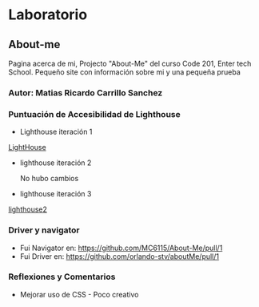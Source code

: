 # Laboratorio

## About-me

Pagina acerca de mi, Projecto "About-Me" del curso Code 201, Enter tech School. Pequeño site con información sobre mi y una pequeña prueba

### Autor: Matias Ricardo Carrillo Sanchez

### Puntuación de Accesibilidad de Lighthouse

- Lighthouse iteración 1

[LightHouse](img/Lighthouse.png)

- lighthouse iteración 2

    No hubo cambios

- lighthouse iteración 3

[lighthouse2](img/Screenshot2.png)

### Driver y navigator

- Fui Navigator en: https://github.com/MC6115/About-Me/pull/1
- Fui Driver en: https://github.com/orlando-stv/aboutMe/pull/1

### Reflexiones y Comentarios

- Mejorar uso de CSS - Poco creativo
